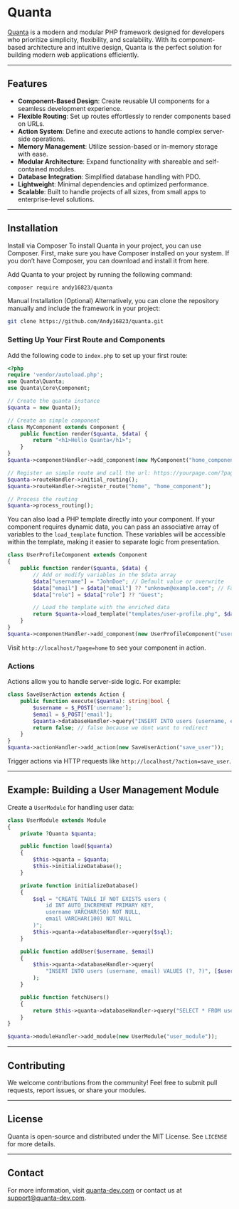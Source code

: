 # Quanta

[Quanta](https://getquanta.dev/) is a modern and modular PHP framework designed for developers who prioritize simplicity, flexibility, and scalability. With its component-based architecture and intuitive design, Quanta is the perfect solution for building modern web applications efficiently.

---

## Features

- **Component-Based Design**: Create reusable UI components for a seamless development experience.
- **Flexible Routing**: Set up routes effortlessly to render components based on URLs.
- **Action System**: Define and execute actions to handle complex server-side operations.
- **Memory Management**: Utilize session-based or in-memory storage with ease.
- **Modular Architecture**: Expand functionality with shareable and self-contained modules.
- **Database Integration**: Simplified database handling with PDO.
- **Lightweight**: Minimal dependencies and optimized performance.
- **Scalable**: Built to handle projects of all sizes, from small apps to enterprise-level solutions.

---

## Installation

Install via Composer
To install Quanta in your project, you can use Composer. First, make sure you have Composer installed on your system. If you don’t have Composer, you can download and install it from here.

Add Quanta to your project by running the following command:

```bash
composer require andy16823/quanta
```

Manual Installation (Optional)
Alternatively, you can clone the repository manually and include the framework in your project:

```bash
git clone https://github.com/Andy16823/quanta.git
```

### Setting Up Your First Route and Components

Add the following code to `index.php` to set up your first route:

```php
<?php
require 'vendor/autoload.php'; 
use Quanta\Quanta;
use Quanta\Core\Component;

// Create the quanta instance
$quanta = new Quanta();  

// Create an simple component
class MyComponent extends Component {
    public function render($quanta, $data) {
        return "<h1>Hello Quanta</h1>";
    }
}
$quanta->componentHandler->add_component(new MyComponent("home_component"));

// Register an simple route and call the url: https://yourpage.com/?page=home
$quanta->routeHandler->initial_routing();
$quanta->routeHandler->register_route("home", "home_component");

// Process the routing
$quanta->process_routing();
```

You can also load a PHP template directly into your component. If your component requires 
dynamic data, you can pass an associative array of variables to the `load_template` function. 
These variables will be accessible within the template, making it easier 
to separate logic from presentation.

```php
class UserProfileComponent extends Component
{
    public function render($quanta, $data) {
        // Add or modify variables in the $data array
        $data["username"] = "JohnDoe"; // Default value or overwrite
        $data["email"] = $data["email"] ?? "unknown@example.com"; // Fallback value
        $data["role"] = $data["role"] ?? "Guest";

        // Load the template with the enriched data
        return $quanta->load_template("templates/user-profile.php", $data);
    }
}
$quanta->componentHandler->add_component(new UserProfileComponent("userProfile"));
```

Visit `http://localhost/?page=home` to see your component in action.

### Actions

Actions allow you to handle server-side logic. For example:

```php
class SaveUserAction extends Action {
    public function execute($quanta): string|bool {
        $username = $_POST['username'];
        $email = $_POST['email'];
        $quanta->databaseHandler->query("INSERT INTO users (username, email) VALUES (?, ?)", [$username, $email]);
        return false; // false because we dont want to redirect
    }
}
$quanta->actionHandler->add_action(new SaveUserAction("save_user"));
```

Trigger actions via HTTP requests like `http://localhost/?action=save_user`.

---

## Example: Building a User Management Module

Create a `UserModule` for handling user data:

```php
class UserModule extends Module
{
    private ?Quanta $quanta;

    public function load($quanta)
    {
        $this->quanta = $quanta;
        $this->initializeDatabase();
    }

    private function initializeDatabase()
    {
        $sql = "CREATE TABLE IF NOT EXISTS users (
            id INT AUTO_INCREMENT PRIMARY KEY,
            username VARCHAR(50) NOT NULL,
            email VARCHAR(100) NOT NULL
        )";
        $this->quanta->databaseHandler->query($sql);
    }

    public function addUser($username, $email)
    {
        $this->quanta->databaseHandler->query(
            "INSERT INTO users (username, email) VALUES (?, ?)", [$username, $email]
        );
    }

    public function fetchUsers()
    {
        return $this->quanta->databaseHandler->query("SELECT * FROM users");
    }
}

$quanta->moduleHandler->add_module(new UserModule("user_module"));
```

---

## Contributing

We welcome contributions from the community! Feel free to submit pull requests, report issues, or share your modules.

---

## License

Quanta is open-source and distributed under the MIT License. See `LICENSE` for more details.

---

## Contact

For more information, visit [quanta-dev.com](https://quanta-dev.com) or contact us at [support@quanta-dev.com](mailto:support@quanta-dev.com).

